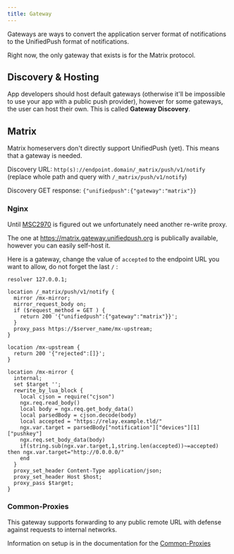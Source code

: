 ```yaml
---
title: Gateway
---
```


Gateways are ways to convert the application server format of notifications to the UnifiedPush format of notifications. 

Right now, the only gateway that exists is for the Matrix protocol.

## Discovery & Hosting

App developers should host default gateways (otherwise it'll be impossible to use your app with a public push provider), however for some gateways, the user can host their own. This is called **Gateway Discovery**.

## Matrix

Matrix homeservers don't directly support UnifiedPush (yet). This means that a gateway is needed.

Discovery URL: `http(s)://endpoint.domain/_matrix/push/v1/notify` (replace whole path and query with `/_matrix/push/v1/notify`)

Discovery GET response: `{"unifiedpush":{"gateway":"matrix"}}`


### Nginx

Until [MSC2970](https://github.com/matrix-org/matrix-doc/pull/2970) is figured out we unfortunately
need another re-write proxy. 

The one at https://matrix.gateway.unifiedpush.org is publically available, however you can easily self-host it.

Here is a gateway, change the value of `accepted` to the endpoint URL you want to allow, do not forget the last `/` :

```
resolver 127.0.0.1;

location /_matrix/push/v1/notify {
  mirror /mx-mirror;
  mirror_request_body on; 
  if ($request_method = GET ) { 
    return 200 '{"unifiedpush":{"gateway":"matrix"}}';
  }
  proxy_pass https://$server_name/mx-upstream;
}

location /mx-upstream {
  return 200 '{"rejected":[]}';
}

location /mx-mirror {
  internal;
  set $target ''; 
  rewrite_by_lua_block {
    local cjson = require("cjson")
    ngx.req.read_body()
    local body = ngx.req.get_body_data()
    local parsedBody = cjson.decode(body)
    local accepted = "https://relay.example.tld/"
    ngx.var.target = parsedBody["notification"]["devices"][1]["pushkey"]
    ngx.req.set_body_data(body)
    if(string.sub(ngx.var.target,1,string.len(accepted))~=accepted) then ngx.var.target="http://0.0.0.0/"
    end 
  }
  proxy_set_header Content-Type application/json;
  proxy_set_header Host $host;
  proxy_pass $target;
}

```

### Common-Proxies

This gateway supports forwarding to any public remote URL with defense against requests to internal networks.

Information on setup is in the documentation for the [Common-Proxies](https://github.com/UnifiedPush/common-proxies)

